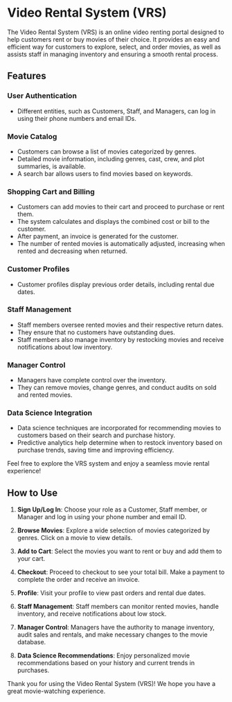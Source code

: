 # Video Rental System (VRS)

The Video Rental System (VRS) is an online video renting portal designed to help customers rent or buy movies of their choice. It provides an easy and efficient way for customers to explore, select, and order movies, as well as assists staff in managing inventory and ensuring a smooth rental process.

## Features

### User Authentication

- Different entities, such as Customers, Staff, and Managers, can log in using their phone numbers and email IDs.

### Movie Catalog

- Customers can browse a list of movies categorized by genres.
- Detailed movie information, including genres, cast, crew, and plot summaries, is available.
- A search bar allows users to find movies based on keywords.

### Shopping Cart and Billing

- Customers can add movies to their cart and proceed to purchase or rent them.
- The system calculates and displays the combined cost or bill to the customer.
- After payment, an invoice is generated for the customer.
- The number of rented movies is automatically adjusted, increasing when rented and decreasing when returned.

### Customer Profiles

- Customer profiles display previous order details, including rental due dates.

### Staff Management

- Staff members oversee rented movies and their respective return dates.
- They ensure that no customers have outstanding dues.
- Staff members also manage inventory by restocking movies and receive notifications about low inventory.

### Manager Control

- Managers have complete control over the inventory.
- They can remove movies, change genres, and conduct audits on sold and rented movies.

### Data Science Integration

- Data science techniques are incorporated for recommending movies to customers based on their search and purchase history.
- Predictive analytics help determine when to restock inventory based on purchase trends, saving time and improving efficiency.

Feel free to explore the VRS system and enjoy a seamless movie rental experience!

## How to Use

1. **Sign Up/Log In**: Choose your role as a Customer, Staff member, or Manager and log in using your phone number and email ID.

2. **Browse Movies**: Explore a wide selection of movies categorized by genres. Click on a movie to view details.

3. **Add to Cart**: Select the movies you want to rent or buy and add them to your cart.

4. **Checkout**: Proceed to checkout to see your total bill. Make a payment to complete the order and receive an invoice.

5. **Profile**: Visit your profile to view past orders and rental due dates.

6. **Staff Management**: Staff members can monitor rented movies, handle inventory, and receive notifications about low stock.

7. **Manager Control**: Managers have the authority to manage inventory, audit sales and rentals, and make necessary changes to the movie database.

8. **Data Science Recommendations**: Enjoy personalized movie recommendations based on your history and current trends in purchases.

Thank you for using the Video Rental System (VRS)! We hope you have a great movie-watching experience.
